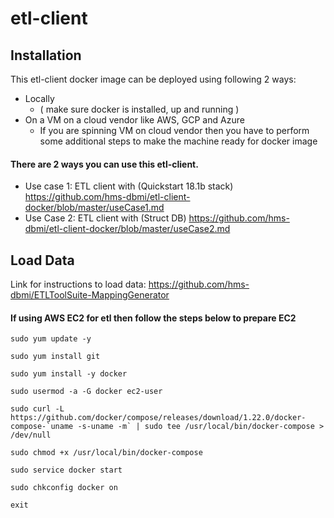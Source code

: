 # etl-client 

## Installation 

This etl-client docker image can be deployed using following 2 ways:

* Locally 
  * ( make sure docker is installed, up and running ) 
* On a VM on a cloud vendor like AWS, GCP and Azure
  * If you are spinning VM on cloud vendor then you have to perform some additional steps to make the machine ready for docker image




#### There are 2 ways you can use this etl-client.
* Use case 1: ETL client with (Quickstart 18.1b stack)
https://github.com/hms-dbmi/etl-client-docker/blob/master/useCase1.md
* Use Case 2: ETL client with (Struct DB)
https://github.com/hms-dbmi/etl-client-docker/blob/master/useCase2.md

## Load Data

Link for instructions to load data: https://github.com/hms-dbmi/ETLToolSuite-MappingGenerator


#### If using AWS EC2 for etl then follow the steps below to prepare EC2

```
sudo yum update -y

sudo yum install git

sudo yum install -y docker

sudo usermod -a -G docker ec2-user

sudo curl -L https://github.com/docker/compose/releases/download/1.22.0/docker-compose-`uname -s-uname -m` | sudo tee /usr/local/bin/docker-compose > /dev/null

sudo chmod +x /usr/local/bin/docker-compose

sudo service docker start

sudo chkconfig docker on

exit

```

